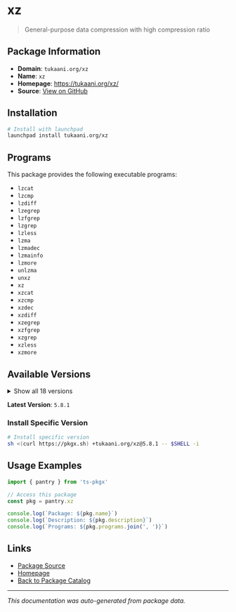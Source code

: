 # xz

> General-purpose data compression with high compression ratio

## Package Information

- **Domain**: `tukaani.org/xz`
- **Name**: `xz`
- **Homepage**: https://tukaani.org/xz/
- **Source**: [View on GitHub](https://github.com/pkgxdev/pantry/tree/main/projects/tukaani.org/xz/package.yml)

## Installation

```bash
# Install with launchpad
launchpad install tukaani.org/xz
```

## Programs

This package provides the following executable programs:

- `lzcat`
- `lzcmp`
- `lzdiff`
- `lzegrep`
- `lzfgrep`
- `lzgrep`
- `lzless`
- `lzma`
- `lzmadec`
- `lzmainfo`
- `lzmore`
- `unlzma`
- `unxz`
- `xz`
- `xzcat`
- `xzcmp`
- `xzdec`
- `xzdiff`
- `xzegrep`
- `xzfgrep`
- `xzgrep`
- `xzless`
- `xzmore`

## Available Versions

<details>
<summary>Show all 18 versions</summary>

- `5.8.1`, `5.8.0`, `5.6.4`, `5.6.3`, `5.6.2`
- `5.4.7`, `5.4.6`, `5.4.5`, `5.4.4`, `5.4.3`
- `5.4.2`, `5.4.1`, `5.4.0`, `5.2.13`, `5.2.12`
- `5.2.11`, `5.2.10`, `5.2.7`

</details>

**Latest Version**: `5.8.1`

### Install Specific Version

```bash
# Install specific version
sh <(curl https://pkgx.sh) +tukaani.org/xz@5.8.1 -- $SHELL -i
```

## Usage Examples

```typescript
import { pantry } from 'ts-pkgx'

// Access this package
const pkg = pantry.xz

console.log(`Package: ${pkg.name}`)
console.log(`Description: ${pkg.description}`)
console.log(`Programs: ${pkg.programs.join(', ')}`)
```

## Links

- [Package Source](https://github.com/pkgxdev/pantry/tree/main/projects/tukaani.org/xz/package.yml)
- [Homepage](https://tukaani.org/xz/)
- [Back to Package Catalog](../../../package-catalog.md)

---

*This documentation was auto-generated from package data.*

